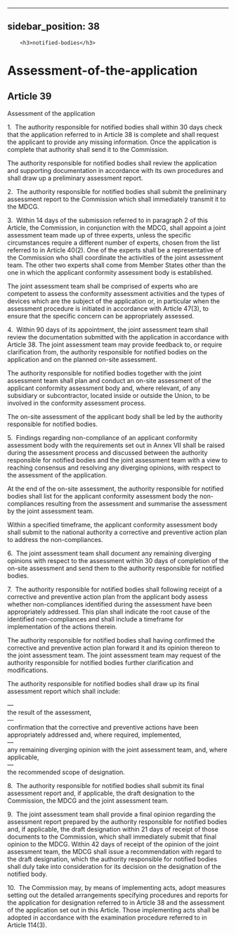 
---
sidebar_position: 38
---
        <h3>notified-bodies</h3>
<h1>Assessment-of-the-application</h1>
<h2>Article 39</h2>
   <p class="stitle-article-norm">Assessment of the application</p>
   <p class="norm">1.&nbsp;&nbsp;The authority responsible for notified 
bodies shall within 30 days check that the application referred to in 
Article&nbsp;38 is complete and shall request the applicant to provide 
any missing information. Once the application is complete that authority
 shall send it to the Commission.</p>
   <p class="norm">The authority responsible for notified bodies shall 
review the application and supporting documentation in accordance with 
its own procedures and shall draw up a preliminary assessment report.</p>
   <p class="norm">2.&nbsp;&nbsp;The authority responsible for notified 
bodies shall submit the preliminary assessment report to the Commission 
which shall immediately transmit it to the MDCG.</p>
   <p class="norm">3.&nbsp;&nbsp;Within 14 days of the submission 
referred to in paragraph&nbsp;2 of this Article, the Commission, in 
conjunction with the MDCG, shall appoint a joint assessment team made up
 of three experts, unless the specific circumstances require a different
 number of experts, chosen from the list referred to in 
Article&nbsp;40(2). One of the experts shall be a representative of the 
Commission who shall coordinate the activities of the joint assessment 
team. The other two experts shall come from Member&nbsp;States other 
than the one in which the applicant conformity assessment body is 
established.</p>
   <p class="norm">The joint assessment team shall be comprised of 
experts who are competent to assess the conformity assessment activities
 and the types of devices which are the subject of the application or, 
in particular when the assessment procedure is initiated in accordance 
with Article&nbsp;47(3), to ensure that the specific concern can be 
appropriately assessed.</p>
   <p class="norm">4.&nbsp;&nbsp;Within 90 days of its appointment, the 
joint assessment team shall review the documentation submitted with the 
application in accordance with Article&nbsp;38. The joint assessment 
team may provide feedback to, or require clarification from, the 
authority responsible for notified bodies on the application and on the 
planned on-site assessment.</p>
   <p class="norm">The authority responsible for notified bodies 
together with the joint assessment team shall plan and conduct an 
on-site assessment of the applicant conformity assessment body and, 
where relevant, of any subsidiary or subcontractor, located inside or 
outside the Union, to be involved in the conformity assessment process.</p>
   <p class="norm">The on-site assessment of the applicant body shall be led by the authority responsible for notified bodies.</p>
   <p class="norm">5.&nbsp;&nbsp;Findings regarding non-compliance of an
 applicant conformity assessment body with the requirements set out in 
Annex&nbsp;VII shall be raised during the assessment process and 
discussed between the authority responsible for notified bodies and the 
joint assessment team with a view to reaching consensus and resolving 
any diverging opinions, with respect to the assessment of the 
application.</p>
   <p class="norm">At the end of the on-site assessment, the authority 
responsible for notified bodies shall list for the applicant conformity 
assessment body the non-compliances resulting from the assessment and 
summarise the assessment by the joint assessment team.</p>
   <p class="norm">Within a specified timeframe, the applicant 
conformity assessment body shall submit to the national authority a 
corrective and preventive action plan to address the non-compliances.</p>
   <p class="norm">6.&nbsp;&nbsp;The joint assessment team shall 
document any remaining diverging opinions with respect to the assessment
 within 30 days of completion of the on-site assessment and send them to
 the authority responsible for notified bodies.</p>
   <p class="norm">7.&nbsp;&nbsp;The authority responsible for notified 
bodies shall following receipt of a corrective and preventive action 
plan from the applicant body assess whether non-compliances identified 
during the assessment have been appropriately addressed. This plan shall
 indicate the root cause of the identified non-compliances and shall 
include a timeframe for implementation of the actions therein.</p>
   <p class="norm">The authority responsible for notified bodies shall 
having confirmed the corrective and preventive action plan forward it 
and its opinion thereon to the joint assessment team. The joint 
assessment team may request of the authority responsible for notified 
bodies further clarification and modifications.</p>
   <p class="norm">The authority responsible for notified bodies shall draw up its final assessment report which shall include:</p>
   <div class="grid-container grid-list">
      <div class="list grid-list-column-1">
         <span>—&nbsp;</span>
      </div>
      <div class="grid-list-column-2">
         <div class="list">the result of the assessment,</div>
      </div>
   </div>
   <div class="grid-container grid-list">
      <div class="list grid-list-column-1">
         <span>—&nbsp;</span>
      </div>
      <div class="grid-list-column-2">
         <div class="list">confirmation that the corrective and preventive actions have been appropriately addressed and, where required, implemented,</div>
      </div>
   </div>
   <div class="grid-container grid-list">
      <div class="list grid-list-column-1">
         <span>—&nbsp;</span>
      </div>
      <div class="grid-list-column-2">
         <div class="list">any remaining diverging opinion with the joint assessment team, and, where applicable,</div>
      </div>
   </div>
   <div class="grid-container grid-list">
      <div class="list grid-list-column-1">
         <span>—&nbsp;</span>
      </div>
      <div class="grid-list-column-2">
         <div class="list">the recommended scope of designation.</div>
      </div>
   </div>
   <p class="norm">8.&nbsp;&nbsp;The authority responsible for notified 
bodies shall submit its final assessment report and, if applicable, the 
draft designation to the Commission, the MDCG and the joint assessment 
team.</p>
   <p class="norm">9.&nbsp;&nbsp;The joint assessment team shall provide
 a final opinion regarding the assessment report prepared by the 
authority responsible for notified bodies and, if applicable, the draft 
designation within 21 days of receipt of those documents to the 
Commission, which shall immediately submit that final opinion to the 
MDCG. Within 42 days of receipt of the opinion of the joint assessment 
team, the MDCG shall issue a recommendation with regard to the draft 
designation, which the authority responsible for notified bodies shall 
duly take into consideration for its decision on the designation of the 
notified body.</p>
   <p class="norm">10.&nbsp;&nbsp;The Commission may, by means of 
implementing acts, adopt measures setting out the detailed arrangements 
specifying procedures and reports for the application for designation 
referred to in Article&nbsp;38 and the assessment of the application set
 out in this Article. Those implementing acts shall be adopted in 
accordance with the examination procedure referred to in 
Article&nbsp;114(3).</p>